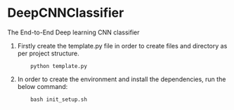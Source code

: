 # DeepCNNClassifier
The End-to-End Deep learning CNN classifier

1. Firstly create the template.py file in order to create files and directory as per project structure.

    ```
        python template.py
    ```

2. In order to create the environment and install the dependencies, run the below command:
    ```
        bash init_setup.sh
    ```


